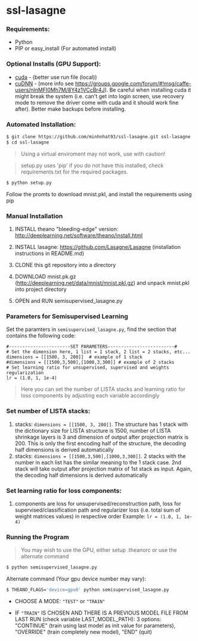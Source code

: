 # ssl-lasagne

### Requirements:
* Python
* PIP or easy_install (For automated install)

### Optional Installs (GPU Support):
[cuda]: <https://developer.nvidia.com/cuda-downloads>
[cudNN]: <https://developer.nvidia.com/cudnn>
* [cuda] - (better use run file (local))
* [cuDNN] - (more info see https://groups.google.com/forum/#!msg/caffe-users/nlnMFI0Mh7M/8Y4z1VCcBr4J). Be careful when installing cuda it might break the system (i.e. can't get into login screen, use recovery mode to remove the driver come with cuda and it should work fine after). Better make backups before installing.

### Automated Installation:
```sh 
$ git clone https://github.com/minhnhat93/ssl-lasagne.git ssl-lasagne
$ cd ssl-lasagne
```
> Using a virtual enviroment may not work, use with caution!

> setup.py uses 'pip' if you do not have this installed, check requirements.txt for the required packages.

```sh
$ python setup.py
```
Follow the promts to download mnist.pkl, and install the requirements using pip

### Manual Installation

1. INSTALL theano "bleeding-edge" version: http://deeplearning.net/software/theano/install.html

2. INSTALL lasagne: https://github.com/Lasagne/Lasagne (installation instructions in README.md)

3. CLONE this git repository into a directory

4. DOWNLOAD mnist.pk.gz (http://deeplearning.net/data/mnist/mnist.pkl.gz) and unpack mnist.pkl into project directory

5. OPEN and RUN semisupervised_lasagne.py

### Parameters for Semisupervised Learning

Set the paramters in `semisupervised_lasagne.py`, find the section that contains the following code:
```
#-----------------------SET PARAMETERS-------------------------#
# Set the dimension here, 1 list = 1 stack, 2 list = 2 stacks, etc...
dimensions = [[1500, 3, 200]]  # example of 1 stack
#dimensions = [[1500,3,500],[1000,3,300]] # example of 2 stacks
# Set learning ratio for unsupervised, supervised and weights regularization
lr = (1.0, 1, 1e-4)
```
> Here you can set the number of LISTA stacks and learning ratio for loss components by adjusting each variable accordingly

### Set number of LISTA stacks:
1. stacks: ```dimensions = [[1500, 3, 200]]```. The structure has 1 stack with the dictionary size for LISTA structure is 1500,
 number of LISTA shrinkage layers is 3 and dimension of output after projection matrix is 200. This is only the first 
 encoding half of the structure, the decoding half dimensions is derived automatically
2. stacks: ```dimensions = [[1500,3,500],[1000,3,300]]```. 2 stacks with the number in each list has the similar meaning to the
1 stack case. 2nd stack will take output after projection matrix of 1st stack as input. Again, the decoding half 
dimensions is derived automatically

### Set learning ratio for loss components:

1. components are loss for unsupervised/reconstruction path, loss for supervised/classification path and regularizer loss
(i.e. total sum of weight matrices values) in respective order
Example: ```lr = (1.0, 1, 1e-4)```

### Running the Program

> You may wish to use the GPU, either setup .theanorc or use the alternate command

```sh
$ python semisupervised_lasagne.py
```

Alternate command (Your gpu device number may vary):
```sh
$ THEANO_FLAGS='device=gpu0' python semisupervised_lasagne.py
```

* CHOOSE A MODE: `"TEST"` or `"TRAIN"`

* IF `"TRAIN"` IS CHOSEN AND THERE IS A PREVIOUS MODEL FILE FROM LAST RUN (check variable LAST_MODEL_PATH): 
3 options: "CONTINUE" (train using last model as init value for parameters), "OVERRIDE" (train completely new model),
"END" (quit)


